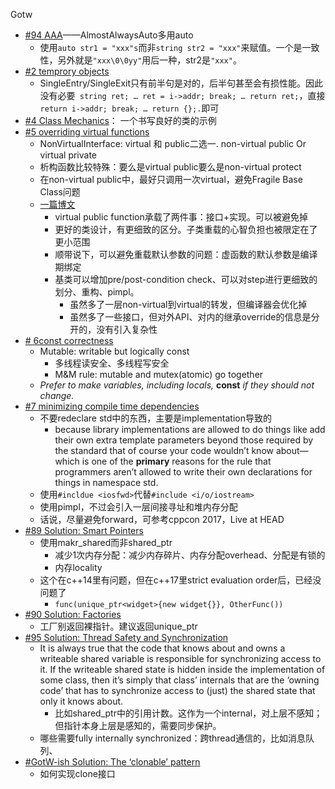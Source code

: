 

Gotw

* [#94 AAA](https://herbsutter.com/2013/08/12/gotw-94-solution-aaa-style-almost-always-auto/)——AlmostAlwaysAuto多用auto
  * 使用`auto str1 = "xxx"s`而非`string str2 = "xxx"`来赋值。一个是一致性，另外就是`"xxx\0\0yy"`用后一种，str2是`"xxx"`。
* [#2 temprory objects](https://herbsutter.com/2013/05/13/gotw-2-solution-temporary-objects/)
  * SingleEntry/SingleExit只有前半句是对的，后半句甚至会有损性能。因此没有必要` string ret; … ret = i->addr; break; … return ret;`，直接` return i->addr; break; … return {};.`即可
* [#4 Class Mechanics](https://herbsutter.com/2013/05/20/gotw-4-class-mechanics/)： 一个书写良好的类的示例
* [#5 overriding virtual functions](https://herbsutter.com/2013/05/22/gotw-5-solution-overriding-virtual-functions/)
  * NonVirtualInterface: virtual 和 public二选一. non-virtual public Or virtual private
  * 析构函数比较特殊：要么是virtual public要么是non-virtual protect
  * 在non-virtual public中，最好只调用一次virtual，避免Fragile Base Class问题
  * [一篇博文](http://www.gotw.ca/publications/mill18.htm)
    * virtual public function承载了两件事：接口+实现。可以被避免掉
    * 更好的类设计，有更细致的区分。子类重载的心智负担也被限定在了更小范围
    * 顺带说下，可以避免重载默认参数的问题：虚函数的默认参数是编译期绑定
    * 基类可以增加pre/post-condition check、可以对step进行更细致的划分、重构、pimpl。
      * 虽然多了一层non-virtual到virtual的转发，但编译器会优化掉
      * 虽然多了一些接口，但对外API、对内的继承override的信息是分开的，没有引入复杂性
* [# 6const correctness](https://herbsutter.com/2013/05/24/gotw-6a-const-correctness-part-1-3/)
  * Mutable: writable but logically const
    * 多线程读安全、多线程写安全
    * M&M rule: mutable and mutex(atomic) go together
  * *Prefer to make variables, including locals,* **const** *if they should not change.*
* [#7 minimizing compile time dependencies](https://herbsutter.com/2013/08/19/gotw-7a-solution-minimizing-compile-time-dependencies-part-1/)
  * 不要redeclare std中的东西，主要是implementation导致的
    * because library implementations are allowed to do things like add their own extra template parameters beyond those required by the standard that of course your code wouldn’t know about—which is one of the **primary** reasons for the rule that programmers aren’t allowed to write their own declarations for things in namespace std.
  * 使用`#incldue <iosfwd>`代替`#include <i/o/iostream>`
  * 使用pimpl，不过会引入一层间接寻址和堆内存分配
  * 话说，尽量避免forward，可参考cppcon 2017，Live at HEAD
* [#89 Solution: Smart Pointers](https://herbsutter.com/2013/05/29/gotw-89-solution-smart-pointers/)
  * 使用makr_shared而非shared_ptr
    * 减少1次内存分配：减少内存碎片、内存分配overhead、分配是有锁的
    * 内存locality
  * 这个在c++14里有问题，但在c++17里strict evaluation order后，已经没问题了
    * `func(unique_ptr<widget>{new widget{}}, OtherFunc())`
* [#90 Solution: Factories](https://herbsutter.com/2013/05/30/gotw-90-solution-factories/)
  * 工厂别返回裸指针。建议返回unique_ptr
* [#95 Solution: Thread Safety and Synchronization](https://herbsutter.com/2014/01/13/gotw-95-solution-thread-safety-and-synchronization/)
  * It is always true that the code that knows about and owns a writeable shared variable is responsible for synchronizing access to it. If the writeable shared state is hidden inside the implementation of some class, then it’s simply that class’ internals that are the ‘owning code’ that has to synchronize access to (just) the shared state that only it knows about.
    * 比如shared_ptr中的引用计数。这作为一个internal，对上层不感知；但指针本身上层是感知的，需要同步保护。
  * 哪些需要fully internally synchronized：跨thread通信的，比如消息队列、
* [#GotW-ish Solution: The ‘clonable’ pattern](https://herbsutter.com/2019/10/03/gotw-ish-solution-the-clonable-pattern/)
  * 如何实现clone接口
